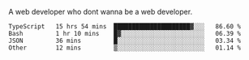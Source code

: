 A web developer who dont wanna be a web developer.

<!--START_SECTION:waka-->

```text
TypeScript   15 hrs 54 mins  █████████████████████▓░░░   86.60 %
Bash         1 hr 10 mins    █▓░░░░░░░░░░░░░░░░░░░░░░░   06.39 %
JSON         36 mins         █░░░░░░░░░░░░░░░░░░░░░░░░   03.34 %
Other        12 mins         ▒░░░░░░░░░░░░░░░░░░░░░░░░   01.14 %
```

<!--END_SECTION:waka-->
